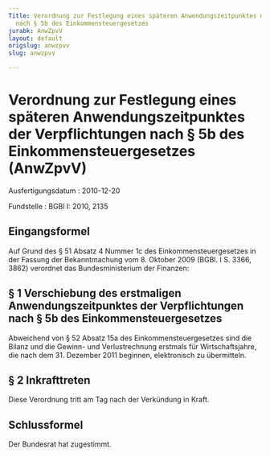 ```yaml
---
Title: Verordnung zur Festlegung eines späteren Anwendungszeitpunktes der Verpflichtungen
  nach § 5b des Einkommensteuergesetzes
jurabk: AnwZpvV
layout: default
origslug: anwzpvv
slug: anwzpvv

---
```


# Verordnung zur Festlegung eines späteren Anwendungszeitpunktes der Verpflichtungen nach § 5b des Einkommensteuergesetzes (AnwZpvV)

Ausfertigungsdatum
:   2010-12-20

Fundstelle
:   BGBl I: 2010, 2135


## Eingangsformel

Auf Grund des § 51 Absatz 4 Nummer 1c des Einkommensteuergesetzes in
der Fassung der Bekanntmachung vom 8. Oktober 2009 (BGBl. I S. 3366,
3862) verordnet das Bundesministerium der Finanzen:


## § 1 Verschiebung des erstmaligen Anwendungszeitpunktes der Verpflichtungen nach § 5b des Einkommensteuergesetzes

Abweichend von § 52 Absatz 15a des Einkommensteuergesetzes sind die
Bilanz und die Gewinn- und Verlustrechnung erstmals für
Wirtschaftsjahre, die nach dem 31. Dezember 2011 beginnen,
elektronisch zu übermitteln.


## § 2 Inkrafttreten

Diese Verordnung tritt am Tag nach der Verkündung in Kraft.


## Schlussformel

Der Bundesrat hat zugestimmt.

